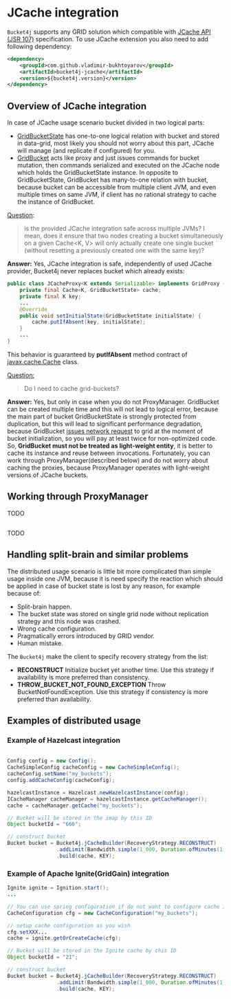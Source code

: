 # JCache integration
```Bucket4j``` supports any GRID solution which compatible with [JCache API (JSR 107)](https://www.jcp.org/en/jsr/detail?id=107) specification.
To use JCache extension you also need to add following dependency:
```xml
<dependency>
    <groupId>com.github.vladimir-bukhtoyarov</groupId>
    <artifactId>bucket4j-jcache</artifactId>
    <version>${bucket4j.version}</version>
</dependency>
```

## Overview of JCache integration
In case of JCache usage scenario bucket divided in two logical parts:
- [GridBucketState](https://github.com/vladimir-bukhtoyarov/bucket4j/blob/master/src/main/java/com/github/bucket4j/grid/GridBucketState.java) has one-to-one logical relation with bucket and stored in data-grid, most likely you should not worry about this part, JCache will manage (and replicate if configured) for you.
- [GridBucket](https://github.com/vladimir-bukhtoyarov/bucket4j/blob/master/src/main/java/com/github/bucket4j/grid/GridBucket.java) acts like proxy and just issues commands for bucket mutation, 
then commands serialized and executed on the JCache node which holds the GridBucketState instance. 
In opposite to GridBucketState, GridBucket has many-to-one relation with bucket, 
because bucket can be accessible from multiple client JVM, 
and even multiple times on same JVM, if client has no rational strategy to cache the instance of GridBucket.

[Question](https://github.com/vladimir-bukhtoyarov/bucket4j/issues/6):
> is the provided JCache integration safe across multiple JVMs? I mean, does it ensure that two nodes creating a bucket simultaneously on a given Cache<K, V> will only actually create one single bucket (without resetting a previously created one with the same key)?

**Answer:**
Yes, JCache integration is safe, independently of used JCache provider, Bucket4j never replaces bucket which already exists:
```java
public class JCacheProxy<K extends Serializable> implements GridProxy {
    private final Cache<K, GridBucketState> cache;
    private final K key;
    ...
    @Override
    public void setInitialState(GridBucketState initialState) {
        cache.putIfAbsent(key, initialState);
    }
    ...
}
```
This behavior is guaranteed by **putIfAbsent** method contract of [javax.cache.Cache](http://static.javadoc.io/javax.cache/cache-api/1.0.0/javax/cache/Cache.html) class.

[Question:](https://github.com/vladimir-bukhtoyarov/bucket4j/issues/26)
> Do I need to cache grid-buckets?

**Answer:**
Yes, but only in case when you do not ProxyManager. 
GridBucket can be created multiple time and this will not lead to logical error, 
because the main part of bucket GridBucketState is strongly protected from duplication, 
but this will lead to significant performance degradation, 
because GridBucket [issues network request](https://github.com/vladimir-bukhtoyarov/bucket4j/blob/master/src/main/java/com/github/bucket4j/grid/GridBucket.java#L34) to grid at the moment of bucket initialization, so you will pay at least twice for non-optimized code. 
So, **GridBucket must not be treated as light-weight entity**, it is better to cache its instance and reuse between invocations.
Fortunately, you can work through ProxyManager(described below) and do not worry about caching the proxies, 
because ProxyManager operates with light-weight versions of JCache buckets.

## Working through ProxyManager
TODO

## 
TODO


## Handling split-brain and similar problems
The distributed usage scenario is little bit more complicated than simple usage inside one JVM, 
because it is need specify the reaction which should be applied in case of bucket state is lost by any reason, for example because of:
- Split-brain happen.
- The bucket state was stored on single grid node without replication strategy and this node was crashed.
- Wrong cache configuration.
- Pragmatically errors introduced by GRID vendor.
- Human mistake.

The ```Bucket4j``` make the client to specify recovery strategy from the list:
- **RECONSTRUCT** Initialize bucket yet another time. Use this strategy if availability is more preferred than consistency.
- **THROW_BUCKET_NOT_FOUND_EXCEPTION** Throw BucketNotFoundException. Use this strategy if consistency is more preferred than availability. 


## Examples of distributed usage
### Example of Hazelcast integration 
```java
  
Config config = new Config();
CacheSimpleConfig cacheConfig = new CacheSimpleConfig();
cacheConfig.setName("my_buckets");
config.addCacheConfig(cacheConfig);

hazelcastInstance = Hazelcast.newHazelcastInstance(config);
ICacheManager cacheManager = hazelcastInstance.getCacheManager();
cache = cacheManager.getCache("my_buckets");

// Bucket will be stored in the imap by this ID 
Object bucketId = "666";

// construct bucket
Bucket bucket = Bucket4j.jCacheBuilder(RecoveryStrategy.RECONSTRUCT)
                .addLimit(Bandwidth.simple(1_000, Duration.ofMinutes(1)))
                .build(cache, KEY);
```

### Example of Apache Ignite(GridGain) integration 
```java
Ignite ignite = Ignition.start();
...

// You can use spring configuration if do not want to configure cache in the java code  
CacheConfiguration cfg = new CacheConfiguration("my_buckets");

// setup cache configuration as you wish
cfg.setXXX...
cache = ignite.getOrCreateCache(cfg);

// Bucket will be stored in the Ignite cache by this ID 
Object bucketId = "21";

// construct bucket
Bucket bucket = Bucket4j.jCacheBuilder(RecoveryStrategy.RECONSTRUCT)
                .addLimit(Bandwidth.simple(1_000, Duration.ofMinutes(1)))
                .build(cache, KEY);
```